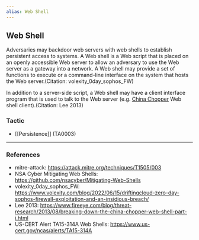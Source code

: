 ```yaml
---
alias: Web Shell
---
```


## Web Shell

Adversaries may backdoor web servers with web shells to establish persistent access to systems. A Web shell is a Web script that is placed on an openly accessible Web server to allow an adversary to use the Web server as a gateway into a network. A Web shell may provide a set of functions to execute or a command-line interface on the system that hosts the Web server.(Citation: volexity_0day_sophos_FW)

In addition to a server-side script, a Web shell may have a client interface program that is used to talk to the Web server (e.g. [China Chopper](https://attack.mitre.org/software/S0020) Web shell client).(Citation: Lee 2013)


### Tactic

- [[Persistence]] (TA0003)


---
### References

- mitre-attack: https://attack.mitre.org/techniques/T1505/003
- NSA Cyber Mitigating Web Shells: https://github.com/nsacyber/Mitigating-Web-Shells
- volexity_0day_sophos_FW: https://www.volexity.com/blog/2022/06/15/driftingcloud-zero-day-sophos-firewall-exploitation-and-an-insidious-breach/
- Lee 2013: https://www.fireeye.com/blog/threat-research/2013/08/breaking-down-the-china-chopper-web-shell-part-i.html
- US-CERT Alert TA15-314A Web Shells: https://www.us-cert.gov/ncas/alerts/TA15-314A
